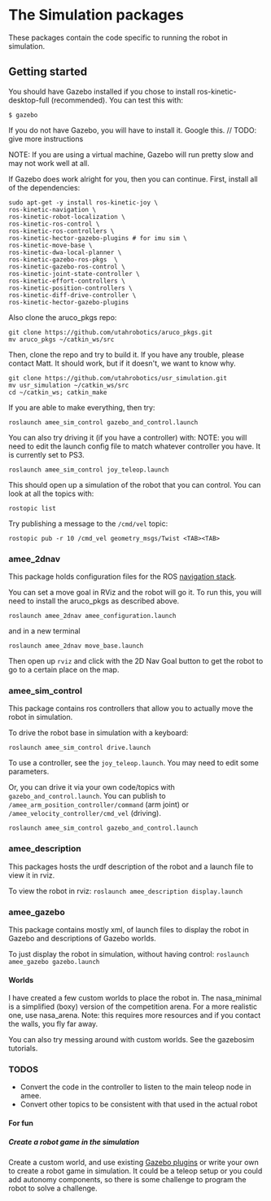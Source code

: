 # The Simulation packages

These packages contain the code specific to running the robot in simulation.


## Getting started

You should have Gazebo installed if you chose to install
ros-kinetic-desktop-full (recommended). You can test this with:
```
$ gazebo
```

If you do not have Gazebo, you will have to install it.  Google this. // TODO: give more instructions

NOTE: If you are using a virtual machine, Gazebo will run pretty slow and may not
work well at all.  

If Gazebo does work alright for you, then you can continue. First, install
all of the dependencies:

```
sudo apt-get -y install ros-kinetic-joy \
ros-kinetic-navigation \
ros-kinetic-robot-localization \
ros-kinetic-ros-control \
ros-kinetic-ros-controllers \
ros-kinetic-hector-gazebo-plugins # for imu sim \
ros-kinetic-move-base \
ros-kinetic-dwa-local-planner \
ros-kinetic-gazebo-ros-pkgs  \
ros-kinetic-gazebo-ros-control \
ros-kinetic-joint-state-controller \
ros-kinetic-effort-controllers \
ros-kinetic-position-controllers \
ros-kinetic-diff-drive-controller \
ros-kinetic-hector-gazebo-plugins
```

Also clone the aruco_pkgs repo:
```
git clone https://github.com/utahrobotics/aruco_pkgs.git
mv aruco_pkgs ~/catkin_ws/src
```

Then, clone the repo and try to build it. If you have any trouble,
please contact Matt. It should work, but if it doesn't, we want to
know why.

```
git clone https://github.com/utahrobotics/usr_simulation.git
mv usr_simulation ~/catkin_ws/src
cd ~/catkin_ws; catkin_make
```


If you are able to make everything, then try:
```
roslaunch amee_sim_control gazebo_and_control.launch
```

You can also try driving it (if you have a controller) with:
NOTE: you will need to edit the launch config file to match whatever
controller you have.  It is currently set to PS3.
```
roslaunch amee_sim_control joy_teleop.launch
```


This should open up a simulation of the robot that you can control.
You can look at all the topics with:
```
rostopic list
```

Try publishing a message to the `/cmd/vel` topic:
```
rostopic pub -r 10 /cmd_vel geometry_msgs/Twist <TAB><TAB>
```

### amee_2dnav
This package holds configuration files for the ROS [navigation stack](http://wiki.ros.org/navigation).

You can set a move goal in RViz and the robot will go it.  To run this, you
will need to install the aruco_pkgs as described above.

```
roslaunch amee_2dnav amee_configuration.launch
```
and in a new terminal

```
roslaunch amee_2dnav move_base.launch
```

Then open up `rviz` and click with the 2D Nav Goal button to get the robot
to go to a certain place on the map.


### amee_sim_control
This package contains ros controllers that allow you to actually move the robot
in simulation.

To drive the robot base in simulation with a keyboard:
```
roslaunch amee_sim_control drive.launch
```

To use a controller, see the `joy_teleop.launch`. You may need to edit some
parameters.


Or, you can drive it via your own code/topics with `gazebo_and_control.launch`.
You can publish to `/amee_arm_position_controller/command` (arm joint) or
`/amee_velocity_controller/cmd_vel` (driving).


```
roslaunch amee_sim_control gazebo_and_control.launch

```

### amee_description

This packages hosts the urdf description of the robot and a launch file to
view it in rviz.

To view the robot in rviz:
`roslaunch amee_description display.launch`


### amee_gazebo
This package contains mostly xml, of launch files to display the robot in Gazebo
and descriptions of Gazebo worlds.

To just display the robot in simulation, without having control:
`roslaunch amee_gazebo gazebo.launch`  

#### Worlds
I have created a few custom worlds to place the robot in.  The nasa_minimal is
a simplified (boxy) version of the competition arena.  For a more realistic one,
use nasa_arena. Note: this requires more resources and if you contact the walls,
you fly far away.

You can also try messing around with custom worlds. See the gazebosim tutorials.


### TODOS
- Convert the code in the controller to listen to the main teleop node in amee.
- Convert other topics to be consistent with that used in the actual robot
#### For fun
##### Create a robot game in the simulation
Create a custom world, and use existing [Gazebo plugins][occupied_plugin] or
write your own to create a robot game in simulation.  It could be a teleop setup
or you could add autonomy components, so there is some challenge to program the
robot to solve a challenge.


[plugin_101]: http://gazebosim.org/tutorials?tut=plugins_hello_world&cat=write_plugin
[occupied_plugin]: http://gazebosim.org/tutorials?tut=occupiedevent&cat=plugins
